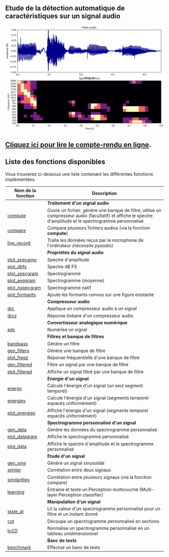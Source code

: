 ## Etude de la détection automatique de caractéristiques sur un signal audio
![Démonstration](src/imgs/demo.png)

## [Cliquez ici pour lire le compte-rendu en ligne](/Compte-rendu.ipynb).

## Liste des fonctions disponibles

Vous trouverez ci-dessous une liste contenant les différentes fonctions implémentées.

| Nom de la fonction | Description |
| -------- | ----------- |
|| **Traitement d'un signal audio** |
| [compute](https://github.com/lowlighter/sound/blob/master/bin/compute.py) | Ouvre un fichier, génère une banque de filtre, utilise un compresseur audio (facultatif) et affiche le spectre d'amplitude et le spectrogramme personnalisé |
| [compare](https://github.com/lowlighter/sound/blob/master/bin/compare.py) | Compare plusieurs fichiers audios (via la fonction **compute**) |
| [live_record](https://github.com/lowlighter/sound/blob/master/bin/live_record.py) | Traite les données reçus par le microphone de l'ordinateur *(nécessite pyaudio)* |
|| **Propriétés du signal audio** |
| [plot_specamp](https://github.com/lowlighter/sound/blob/master/bin/plot_specamp.py) | Spectre d'amplitude |
| [plot_dbfs](https://github.com/lowlighter/sound/blob/master/bin/plot_dbfs.py) | Spectre dB FS |
| [plot_specgram](https://github.com/lowlighter/sound/blob/master/bin/plot_specgram.py) | Spectrogramme |
| [plot_avggram](https://github.com/lowlighter/sound/blob/master/bin/plot_avggram.py) | Spectrogramme (moyenne) |
| [plot_nspecgram](https://github.com/lowlighter/sound/blob/master/bin/plot_fft.py) | Spectrogramme natif |
| [plot_formants](https://github.com/lowlighter/sound/blob/master/bin/plot_formatns.py) | Ajoute les formants connus sur une figure existante |
|| **Compresseur audio** |
| [drc](https://github.com/lowlighter/sound/blob/master/bin/drc.py) | Applique un compresseur audio à un signal |
| [drcz](https://github.com/lowlighter/sound/blob/master/bin/drcz.py) | Réponse linéaire d'un compresseur audio |
|| **Convertisseur analogique numérique** |
| [adc](https://github.com/lowlighter/sound/blob/master/bin/adc.py) | Numérise un signal |
|| **Filtres et banque de filtres** |
| [bandpass](https://github.com/lowlighter/sound/blob/master/bin/bandpass.py) | Génère un filtre |
| [gen_filters](https://github.com/lowlighter/sound/blob/master/bin/gen_filters.py) | Génère une banque de filtre |
| [plot_freqz](https://github.com/lowlighter/sound/blob/master/bin/plot_freqz.py) | Réponse fréquentielle d'une banque de filtre |
| [gen_filtered](https://github.com/lowlighter/sound/blob/master/bin/gen_filtered.py) | Filtre un signal par une banque de filtre |
| [plot_filtered](https://github.com/lowlighter/sound/blob/master/bin/plot_filtered.py) | Affiche un signal filtré par une banque de filtre |
|| **Energie d'un signal** |
| [energy](https://github.com/lowlighter/sound/blob/master/bin/energy.py) | Calcule l'énergie d'un signal (un seul segment temporel) |
| [energies](https://github.com/lowlighter/sound/blob/master/bin/energies.py) | Calcule l'énergie d'un signal (segments temporel espacés uniformément) |
| [plot_energies](https://github.com/lowlighter/sound/blob/master/bin/plot_energies.py) | Affiche l'énergie d'un signal (segments temporel espacés uniformément) |
|| **Spectrogramme personnalisé d'un signal** |
| [gen_data](https://github.com/lowlighter/sound/blob/master/bin/gen_data.py) | Génère les données du spectrogramme personnalisé |
| [plot_datagram](https://github.com/lowlighter/sound/blob/master/bin/plot_datagram.py) | Affiche le spectrogramme personnalisé |
| [plot_data](https://github.com/lowlighter/sound/blob/master/bin/plot_data.py) | Affiche le spectre d'amplitude et le spectrogramme personnalisé |
|| **Etude d'un signal** |
| [gen_sine](https://github.com/lowlighter/sound/blob/master/bin/gen_sine.py) | Génère un signal sinusoïdal |
| [similar](https://github.com/lowlighter/sound/blob/master/bin/similar.py) | Corrélation entre deux signaux |
| [similarities](https://github.com/lowlighter/sound/blob/master/bin/similarities.py) | Corrélation entre plusieurs signaux (via la fonction compare) |
| [learning](https://github.com/lowlighter/sound/blob/master/bin/learning.py) | Entraine et teste un Perceptron multicouche (Multi-layer Perceptron classifier) |
|| **Manipulation d'un signal** |
| [state_at](https://github.com/lowlighter/sound/blob/master/bin/state_at.py) | Lit la valeur d'un spectrogramme personnalisé pour un filtre et un instant donné |
| [cut](https://github.com/lowlighter/sound/blob/master/bin/cut.py) | Découpe un spectrogramme personnalisé en sections |
| [to1D](https://github.com/lowlighter/sound/blob/master/bin/to1D.py) | Normalise un spectrogramme personnalisé en un tableau unidimensionnel |
|| **Banc de tests** |
| [benchmark](https://github.com/lowlighter/sound/blob/master/bin/benchmark.py) | Effectue un banc de tests |
